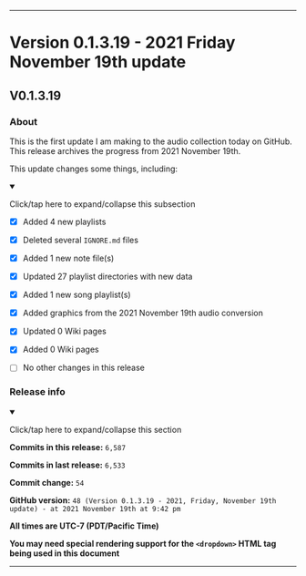 ***

# Version 0.1.3.19 - 2021 Friday November 19th update

## V0.1.3.19

### About

This is the first update I am making to the audio collection today on GitHub. This release archives the progress from 2021 November 19th.

This update changes some things, including:

<details open><summary><p>Click/tap here to expand/collapse this subsection</p></summary>

- [x] Added 4 new playlists

- [x] Deleted several `IGNORE.md` files

- [x] Added 1 new note file(s)

- [x] Updated 27 playlist directories with new data

- [x] Added 1 new song playlist(s)

- [x] Added graphics from the 2021 November 19th audio conversion

- [x] Updated 0 Wiki pages

- [x] Added 0 Wiki pages

- [ ] No other changes in this release

</details>

### Release info

<details open><summary><p>Click/tap here to expand/collapse this section</p></summary>

**Commits in this release:** `6,587`

**Commits in last release:** `6,533`

**Commit change:** `54`

**GitHub version:** `48 (Version 0.1.3.19 - 2021, Friday, November 19th update) - at 2021 November 19th at 9:42 pm`

**All times are UTC-7 (PDT/Pacific Time)**

**You may need special rendering support for the `<dropdown>` HTML tag being used in this document**

</details>

***
